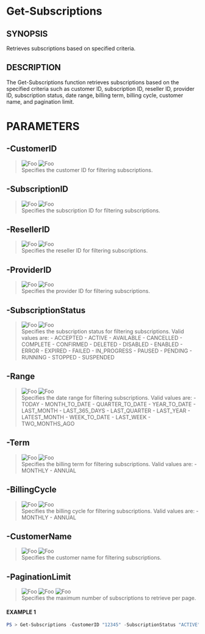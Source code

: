 # Get-Subscriptions
## SYNOPSIS
Retrieves subscriptions based on specified criteria.
## DESCRIPTION
The Get-Subscriptions function retrieves subscriptions based on the specified criteria such as customer ID, subscription ID, reseller ID, provider ID, subscription status, date range, billing term, billing cycle, customer name, and pagination limit.
# PARAMETERS

## **-CustomerID**
> ![Foo](https://img.shields.io/badge/Type-String-Blue?) ![Foo](https://img.shields.io/badge/Mandatory-FALSE-Green?) \
Specifies the customer ID for filtering subscriptions.

  ## **-SubscriptionID**
> ![Foo](https://img.shields.io/badge/Type-Guid-Blue?) ![Foo](https://img.shields.io/badge/Mandatory-FALSE-Green?) \
Specifies the subscription ID for filtering subscriptions.

  ## **-ResellerID**
> ![Foo](https://img.shields.io/badge/Type-String-Blue?) ![Foo](https://img.shields.io/badge/Mandatory-FALSE-Green?) \
Specifies the reseller ID for filtering subscriptions.

  ## **-ProviderID**
> ![Foo](https://img.shields.io/badge/Type-String-Blue?) ![Foo](https://img.shields.io/badge/Mandatory-FALSE-Green?) \
Specifies the provider ID for filtering subscriptions.

  ## **-SubscriptionStatus**
> ![Foo](https://img.shields.io/badge/Type-String-Blue?) ![Foo](https://img.shields.io/badge/Mandatory-FALSE-Green?) \
Specifies the subscription status for filtering subscriptions. Valid values are: - ACCEPTED - ACTIVE - AVAILABLE - CANCELLED - COMPLETE - CONFIRMED - DELETED - DISABLED - ENABLED - ERROR - EXPIRED - FAILED - IN_PROGRESS - PAUSED - PENDING - RUNNING - STOPPED - SUSPENDED

  ## **-Range**
> ![Foo](https://img.shields.io/badge/Type-String-Blue?) ![Foo](https://img.shields.io/badge/Mandatory-FALSE-Green?) \
Specifies the date range for filtering subscriptions. Valid values are: - TODAY - MONTH_TO_DATE - QUARTER_TO_DATE - YEAR_TO_DATE - LAST_MONTH - LAST_365_DAYS - LAST_QUARTER - LAST_YEAR - LATEST_MONTH - WEEK_TO_DATE - LAST_WEEK - TWO_MONTHS_AGO

  ## **-Term**
> ![Foo](https://img.shields.io/badge/Type-String-Blue?) ![Foo](https://img.shields.io/badge/Mandatory-FALSE-Green?) \
Specifies the billing term for filtering subscriptions. Valid values are: - MONTHLY - ANNUAL

  ## **-BillingCycle**
> ![Foo](https://img.shields.io/badge/Type-String-Blue?) ![Foo](https://img.shields.io/badge/Mandatory-FALSE-Green?) \
Specifies the billing cycle for filtering subscriptions. Valid values are: - MONTHLY - ANNUAL

  ## **-CustomerName**
> ![Foo](https://img.shields.io/badge/Type-String-Blue?) ![Foo](https://img.shields.io/badge/Mandatory-FALSE-Green?) \
Specifies the customer name for filtering subscriptions.

  ## **-PaginationLimit**
> ![Foo](https://img.shields.io/badge/Type-Int32-Blue?) ![Foo](https://img.shields.io/badge/Mandatory-FALSE-Green?) ![Foo](https://img.shields.io/badge/DefaultValue-0-Blue?color=5547a8)\
Specifies the maximum number of subscriptions to retrieve per page.

 #### EXAMPLE 1
```powershell
PS > Get-Subscriptions -CustomerID "12345" -SubscriptionStatus "ACTIVE" -Range "LAST_MONTH" -Term "MONTHLY" -BillingCycle "MONTHLY" -PaginationLimit 10
```

